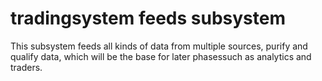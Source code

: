# tradingsystem feeds subsystem
This subsystem feeds all kinds of data from multiple sources, purify and qualify data, which will be the base for later phasessuch as analytics and traders.
